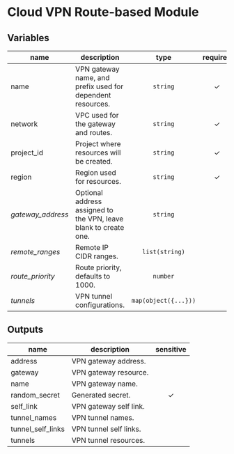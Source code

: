 # Cloud VPN Route-based Module

<!-- BEGIN TFDOC -->
## Variables

| name | description | type | required | default |
|---|---|:---: |:---:|:---:|
| name | VPN gateway name, and prefix used for dependent resources. | <code title="">string</code> | ✓ |  |
| network | VPC used for the gateway and routes. | <code title="">string</code> | ✓ |  |
| project_id | Project where resources will be created. | <code title="">string</code> | ✓ |  |
| region | Region used for resources. | <code title="">string</code> | ✓ |  |
| *gateway_address* | Optional address assigned to the VPN, leave blank to create one. | <code title="">string</code> |  | <code title=""></code> |
| *remote_ranges* | Remote IP CIDR ranges. | <code title="list&#40;string&#41;">list(string)</code> |  | <code title="">[]</code> |
| *route_priority* | Route priority, defaults to 1000. | <code title="">number</code> |  | <code title="">1000</code> |
| *tunnels* | VPN tunnel configurations. | <code title="map&#40;object&#40;&#123;&#10;ike_version   &#61; number&#10;peer_ip       &#61; string&#10;shared_secret &#61; string&#10;traffic_selectors &#61; object&#40;&#123;&#10;local  &#61; list&#40;string&#41;&#10;remote &#61; list&#40;string&#41;&#10;&#125;&#41;&#10;&#125;&#41;&#41;">map(object({...}))</code> |  | <code title="">{}</code> |

## Outputs

| name | description | sensitive |
|---|---|:---:|
| address | VPN gateway address. |  |
| gateway | VPN gateway resource. |  |
| name | VPN gateway name. |  |
| random_secret | Generated secret. | ✓ |
| self_link | VPN gateway self link. |  |
| tunnel_names | VPN tunnel names. |  |
| tunnel_self_links | VPN tunnel self links. |  |
| tunnels | VPN tunnel resources. |  |
<!-- END TFDOC -->
